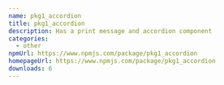 ```yaml
---
name: pkg1_accordion
title: pkg1_accordion
description: Has a print message and accordion component
categories:
  - other
npmUrl: https://www.npmjs.com/package/pkg1_accordion
homepageUrl: https://www.npmjs.com/package/pkg1_accordion
downloads: 6
---
```

